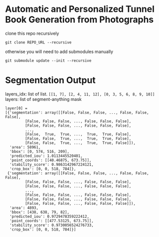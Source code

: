 # Automatic and Personalized Tunnel Book Generation from Photographs
clone this repo recursively
```
git clone REPO_URL --recursive
```
otherwise you will need to add submodules manually
```
git submodule update --init --recursive
```

# Segmentation Output
layers_idx: list of list. 
```[[1, 7], [2, 4, 11, 12], [0, 3, 5, 6, 8, 9, 10]]```
layers: list of segment-anything mask<br>
```
layer[0] = 
[{'segmentation': array([[False, False, False, ..., False, False, False],
         [False, False, False, ..., False, False, False],
         [False, False, False, ..., False, False, False],
         ...,
         [False,  True,  True, ...,  True,  True, False],
         [False, False,  True, ...,  True,  True, False],
         [False, False,  True, ...,  True,  True, False]]),
  'area': 58961,
  'bbox': [0, 574, 516, 209],
  'predicted_iou': 1.0113445520401,
  'point_coords': [[40.46875, 673.75]],
  'stability_score': 0.9863142967224121,
  'crop_box': [0, 0, 518, 784]},
 {'segmentation': array([[False, False, False, ..., False, False, False],
         [False, False, False, ..., False, False, False],
         [False, False, False, ..., False, False, False],
         ...,
         [False, False, False, ..., False, False, False],
         [False, False, False, ..., False, False, False],
         [False, False, False, ..., False, False, False]]),
  'area': 4893,
  'bbox': [438, 638, 79, 82],
  'predicted_iou': 0.9729478359222412,
  'point_coords': [[477.53125, 673.75]],
  'stability_score': 0.9730056524276733,
  'crop_box': [0, 0, 518, 784]}]
```


